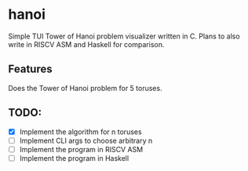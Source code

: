 # hanoi

Simple TUI Tower of Hanoi problem visualizer written in C. Plans to also write in RISCV ASM and Haskell for comparison.

## Features

Does the Tower of Hanoi problem for 5 toruses.

## TODO:
- [X] Implement the algorithm for n toruses
- [ ] Implement CLI args to choose arbitrary n
- [ ] Implement the program in RISCV ASM
- [ ] Implement the program in Haskell
